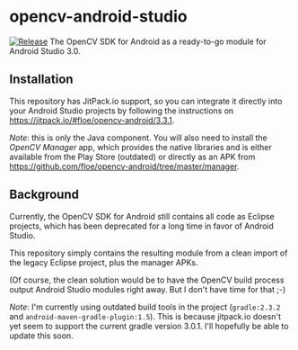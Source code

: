 # opencv-android-studio

[![Release](https://jitpack.io/v/floe/opencv-android.svg)](https://jitpack.io/#floe/opencv-android/3.3.1)
The OpenCV SDK for Android as a ready-to-go module for Android Studio 3.0.

## Installation
This repository has JitPack.io support, so you can integrate it directly into your Android Studio projects by following the instructions on https://jitpack.io/#floe/opencv-android/3.3.1.

_Note_: this is only the Java component. You will also need to install the *OpenCV Manager* app, which provides the native libraries and is either available from the Play Store (outdated) or directly as an APK from https://github.com/floe/opencv-android/tree/master/manager.

## Background

Currently, the OpenCV SDK for Android still contains all code as Eclipse projects,
which has been deprecated for a long time in favor of Android Studio.

This repository simply contains the resulting module from a clean import of the legacy Eclipse project, plus the manager APKs.

(Of course, the clean solution would be to have the OpenCV build process output Android Studio modules right away. 
But I don't have time for that ;-)

_Note_: I'm currently using outdated build tools in the project (`gradle:2.3.2` and `android-maven-gradle-plugin:1.5`). This is because jitpack.io doesn't yet seem to support the current gradle version 3.0.1. I'll hopefully be able to update this soon.
